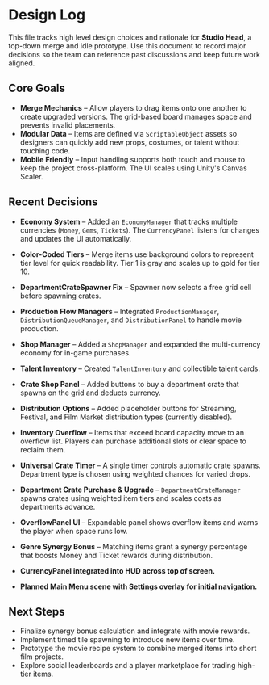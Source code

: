 # Design Log

This file tracks high level design choices and rationale for **Studio Head**, a top-down merge and idle prototype. Use this document to record major decisions so the team can reference past discussions and keep future work aligned.

## Core Goals

- **Merge Mechanics** – Allow players to drag items onto one another to create upgraded versions. The grid-based board manages space and prevents invalid placements.
- **Modular Data** – Items are defined via `ScriptableObject` assets so designers can quickly add new props, costumes, or talent without touching code.
- **Mobile Friendly** – Input handling supports both touch and mouse to keep the project cross-platform. The UI scales using Unity's Canvas Scaler.

## Recent Decisions

- **Economy System** – Added an `EconomyManager` that tracks multiple currencies (`Money`, `Gems`, `Tickets`). The `CurrencyPanel` listens for changes and updates the UI automatically.
- **Color-Coded Tiers** – Merge items use background colors to represent tier level for quick readability. Tier 1 is gray and scales up to gold for tier 10.

- **DepartmentCrateSpawner Fix** – Spawner now selects a free grid cell before spawning crates.
- **Production Flow Managers** – Integrated `ProductionManager`, `DistributionQueueManager`, and `DistributionPanel` to handle movie production.
- **Shop Manager** – Added a `ShopManager` and expanded the multi-currency economy for in-game purchases.
- **Talent Inventory** – Created `TalentInventory` and collectible talent cards.
- **Crate Shop Panel** – Added buttons to buy a department crate that spawns on the grid and deducts currency.
- **Distribution Options** – Added placeholder buttons for Streaming, Festival, and Film Market distribution types (currently disabled).

- **Inventory Overflow** – Items that exceed board capacity move to an overflow list. Players can purchase additional slots or clear space to reclaim them.
- **Universal Crate Timer** – A single timer controls automatic crate spawns. Department type is chosen using weighted chances for varied drops.
- **Department Crate Purchase & Upgrade** – `DepartmentCrateManager` spawns crates using weighted item tiers and scales costs as departments advance.
- **OverflowPanel UI** – Expandable panel shows overflow items and warns the player when space runs low.
- **Genre Synergy Bonus** – Matching items grant a synergy percentage that boosts Money and Ticket rewards during distribution.
- **CurrencyPanel integrated into HUD across top of screen.**
- **Planned Main Menu scene with Settings overlay for initial navigation.**

## Next Steps
- Finalize synergy bonus calculation and integrate with movie rewards.
- Implement timed tile spawning to introduce new items over time.
- Prototype the movie recipe system to combine merged items into short film projects.
- Explore social leaderboards and a player marketplace for trading high-tier items.

